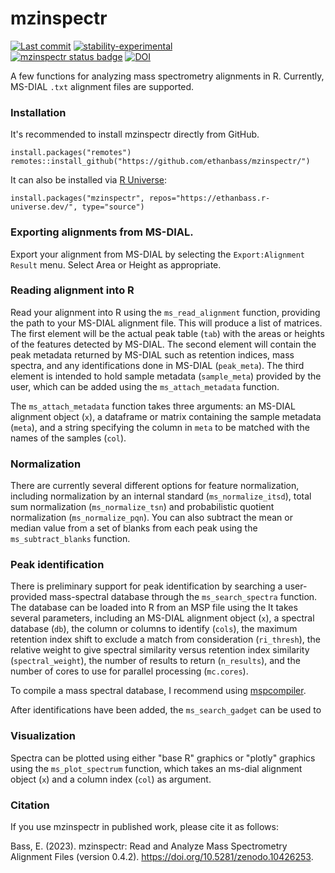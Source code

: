 # mzinspectr
<!-- badges: start -->
  [![Last commit](https://img.shields.io/github/last-commit/ethanbass/mzinspectr)]()
  [![stability-experimental](https://img.shields.io/badge/stability-experimental-orange.svg)](https://github.com/emersion/stability-badges#experimental)
  <br>
  [![mzinspectr status badge](https://ethanbass.r-universe.dev/badges/mzinspectr)](https://ethanbass.r-universe.dev)
  [![DOI](https://zenodo.org/badge/DOI/10.5281/zenodo.10426253.svg)](https://doi.org/10.5281/zenodo.10426253)
<!-- badges: end -->
   
A few functions for analyzing mass spectrometry alignments in R. Currently, MS-DIAL `.txt` alignment files are supported.

### Installation

It's recommended to install mzinspectr directly from GitHub.

```
install.packages("remotes")
remotes::install_github("https://github.com/ethanbass/mzinspectr/")
```

It can also be installed via [R Universe](https://ethanbass.r-universe.dev/):

```
install.packages("mzinspectr", repos="https://ethanbass.r-universe.dev/", type="source")
```

### Exporting alignments from MS-DIAL.

Export your alignment from MS-DIAL by selecting the `Export:Alignment Result` menu. Select Area or Height as appropriate.

### Reading alignment into R

Read your alignment into R using the `ms_read_alignment` function, providing the path to your MS-DIAL alignment file. This will produce a list of matrices. The first element will be the actual peak table (`tab`) with the areas or heights of the features detected by MS-DIAL. The second element will contain the peak metadata returned by MS-DIAL such as retention indices, mass spectra, and any identifications done in MS-DIAL (`peak_meta`). The third element is intended to hold sample metadata (`sample_meta`) provided by the user, which can be added using the `ms_attach_metadata` function.

The `ms_attach_metadata` function takes three arguments: an MS-DIAL alignment object (`x`), a dataframe or matrix containing the sample metadata (`meta`), and a string specifying the column in `meta` to be matched with the names of the samples (`col`).

###  Normalization

There are currently several different options for feature normalization, including normalization by an internal standard (`ms_normalize_itsd`), total sum normalization (`ms_normalize_tsn`) and probabilistic quotient normalization (`ms_normalize_pqn`). You can also subtract the mean or median value from a set of blanks from each peak using the `ms_subtract_blanks` function.

### Peak identification

There is preliminary support for peak identification by searching a user-provided mass-spectral database through the `ms_search_spectra` function. The database can be loaded into R from an MSP file using the It takes several parameters, including an MS-DIAL alignment object (`x`), a spectral database (`db`), the column or columns to identify (`cols`), the maximum retention index shift to exclude a match from consideration (`ri_thresh`), the relative weight to give spectral similarity versus retention index similarity (`spectral_weight`), the number of results to return (`n_results`), and the number of cores to use for parallel processing (`mc.cores`).

To compile a mass spectral database, I recommend using [mspcompiler](https://github.com/QizhiSu/mspcompiler).

After identifications have been added, the `ms_search_gadget` can be used to 

### Visualization

Spectra can be plotted using either "base R" graphics or "plotly" graphics using the `ms_plot_spectrum` function, which takes an ms-dial alignment object (`x`) and a column index (`col`) as argument.

### Citation

If you use mzinspectr in published work, please cite it as follows:

Bass, E. (2023). mzinspectr: Read and Analyze Mass Spectrometry Alignment Files (version 0.4.2). https://doi.org/10.5281/zenodo.10426253.


